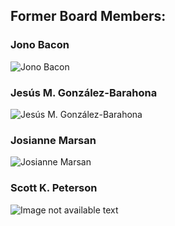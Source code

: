 

## Former Board Members:



### Jono Bacon

![Jono Bacon](https://chaoss.github.io/website/About/images/jono_136.jpg)


### Jesús M. González-Barahona

![Jesús M. González-Barahona](https://chaoss.github.io/website/About/images/jesus_136.jpg)


### Josianne Marsan

![Josianne Marsan](https://chaoss.github.io/website/About/images/josianne_136.jpg)


### Scott K. Peterson

![Image not available text]()

